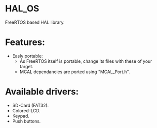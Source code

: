 # HAL_OS
FreeRTOS based HAL library.

# Features:
  * Easly portable:
    * As FreeRTOS itself is portable, change its files with these of your target.
    * MCAL dependancies are ported using "MCAL_Port.h".

# Available drivers:
  * SD-Card (FAT32).
  * Colored-LCD.
  * Keypad.
  * Push buttons.
